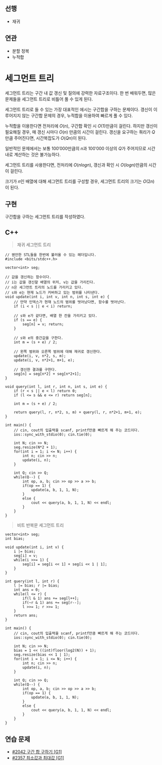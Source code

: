 ## 선행

- 재귀

## 연관

- 분할 정복
- 누적합

# 세그먼트 트리

세그먼트 트리는 구간 내 값 갱신 및 질의에 강력한 자료구조이다.
한 번 배워두면, 많은 문제들을 세그먼트 트리로 비틀어 풀 수 있게 된다.

세그먼트 트리로 들 수 있는 가장 대표적인 에시는 구간합을 구하는 문제이다.
갱신이 이루어지지 않는 구간합 문제의 경우, 누적합을 이용하여 빠르게 풀 수 있다.

누적합을 이용한다면 전처리에 $O(n)$, 구간합 확인 시 $O(1)$만큼이 걸린다. 하지만 갱신이 필요해질 경우, 매 갱신 시마다 $O(n)$ 만큼의 시간이 걸린다. 갱신을 요구하는 쿼리가 $Q$만큼 주어진다면, 시간복잡도가 $O(Qn)$이 된다.

일반적인 문제에서는 보통 $100'000$만큼의 $n$과 $100'000$ 이상의 $Q$가 주어지므로 시간 내로 계산하는 것은 불가능하다.

세그먼트 트리를 사용한다면, 전처리에 $O(nlogn)$, 갱신과 확인 시 $O(logn)$만큼의 시간이 걸린다.

크기가 $n$인 배열에 대해 세그먼트 트리를 구성할 경우, 세그먼트 트리의 크기는 $O(2n)$이 된다.

## 구현

구간합을 구하는 세그먼트 트리를 작성하였다.

## C++

> 재귀 세그먼트 트리

```
// 웬만한 STL들을 한번에 불러올 수 있는 헤더입니다.
#include <bits/stdc++.h>

vector<int> seg;

// 값을 갱신하는 함수이다.
// i는 값을 갱신할 배열의 위치, v는 값을 가리킨다.
// n은 세그먼트 트리의 노드를 가리키고 있다.
// s와 e는 현재 노드가 커버하고 있는 범위를 나타낸다.
void update(int i, int v, int n, int s, int e) {
    // 만약 인덱스가 현재 노드의 범위를 벗어났다면, 함수를 벗어난다.
    if (i < s || e < i) return;

    // s와 e가 같다면, 배열 한 칸을 가리키고 있다.
    if (s == e) {
        seg[n] = v; return;
    }

    // s와 e의 중간값을 구한다.
    int m = (s + e) / 2;

    // 왼쪽 범위와 오른쪽 범위에 대해 재귀로 갱신한다.
    update(i, v, n*2, s, m);
    update(i, v, n*2+1, m+1, e);

    // 갱신한 결과를 구한다.
    seg[n] = seg[n*2] + seg[n*2+1];
}

void query(int l, int r, int n, int s, int e) {
    if (r < s || e < l) return 0;
    if (l <= s && e <= r) return seg[n];

    int m = (s + e) / 2;

    return query(l, r, n*2, s, m) + query(l, r, n*2+1, m+1, e);
}

int main() {
    // cin, cout의 입출력을 scanf, printf만큼 빠르게 해 주는 코드이다.
    ios::sync_with_stdio(0); cin.tie(0);

    int N; cin >> N;
    seg.resize(N*2 + 1);
    for(int i = 1; i <= N; i++) {
        int n; cin >> n;
        update(i, n);
    }

    int Q; cin >> Q;
    while(Q--) {
        int op, a, b; cin >> op >> a >> b;
        if(op == 1) {
            update(a, b, 1, 1, N);
        }
        else {
            cout << query(a, b, 1, 1, N) << endl;
        }
    }
}
```

> 비트 반복문 세그먼트 트리

```
vector<int> seg;
int bias;

void update(int i, int v) {
    i |= bias;
    seg[i] = v;
    while(i >>= 1) {
        seg[i] = seg[i << 1] + seg[i << 1 | 1];
    }
}

int query(int l, int r) {
    l |= bias; r |= bias;
    int ans = 0;
    while(l <= r) {
        if(l & 1) ans += seg[l++];
        if(~r & 1) ans += seg[r--];
        l >>= 1; r >>= 1;
    }
    return ans;
}

int main() {
    // cin, cout의 입출력을 scanf, printf만큼 빠르게 해 주는 코드이다.
    ios::sync_with_stdio(0); cin.tie(0);

    int N; cin >> N;
    bias = 1 << ((int)floor(log2(N)) + 1);
    seg.resize(bias << 1 | 1);
    for(int i = 1; i <= N; i++) {
        int n; cin >> n;
        update(i, n);
    }

    int Q; cin >> Q;
    while(Q--) {
        int op, a, b; cin >> op >> a >> b;
        if(op == 1) {
            update(a, b, 1, 1, N);
        }
        else {
            cout << query(a, b, 1, 1, N) << endl;
        }
    }
}
```

## 연습 문제

- [#2042 구간 합 구하기 [G1]](https://www.acmicpc.net/problem/2042)
- [#2357 최소값과 최대값 [G1]](https://www.acmicpc.net/problem/2357)
